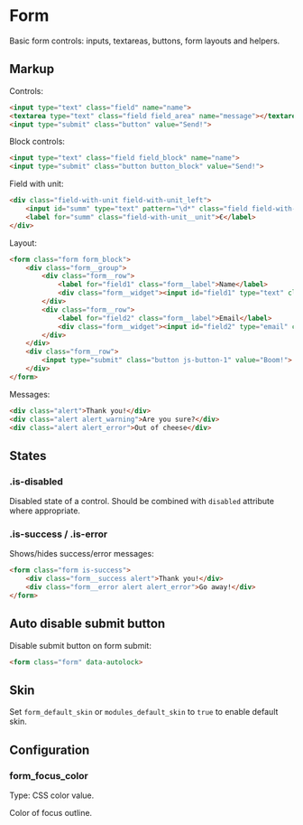 # Form

Basic form controls: inputs, textareas, buttons, form layouts and helpers.


## Markup

Controls:

```html
<input type="text" class="field" name="name">
<textarea type="text" class="field field_area" name="message"></textarea>
<input type="submit" class="button" value="Send!">
```

Block controls:

```html
<input type="text" class="field field_block" name="name">
<input type="submit" class="button button_block" value="Send!">
```

Field with unit:

```html
<div class="field-with-unit field-with-unit_left">
	<input id="summ" type="text" pattern="\d*" class="field field-with-unit__field">
	<label for="summ" class="field-with-unit__unit">€</label>
</div>
```

Layout:

```html
<form class="form form_block">
	<div class="form__group">
		<div class="form__row">
			<label for="field1" class="form__label">Name</label>
			<div class="form__widget"><input id="field1" type="text" class="field"></div>
		</div>
		<div class="form__row">
			<label for="field2" class="form__label">Email</label>
			<div class="form__widget"><input id="field2" type="email" class="field"></div>
		</div>
	</div>
	<div class="form__row">
		<input type="submit" class="button js-button-1" value="Boom!">
	</div>
</form>
```

Messages:

```html
<div class="alert">Thank you!</div>
<div class="alert alert_warning">Are you sure?</div>
<div class="alert alert_error">Out of cheese</div>
```

## States

### .is-disabled

Disabled state of a control. Should be combined with `disabled` attribute where appropriate.

### .is-success / .is-error

Shows/hides success/error messages:

```html
<form class="form is-success">
	<div class="form__success alert">Thank you!</div>
	<div class="form__error alert alert_error">Go away!</div>
</form>
```

## Auto disable submit button

Disable submit button on form submit:

```html
<form class="form" data-autolock>
```

## Skin

Set `form_default_skin` or `modules_default_skin` to `true` to enable default skin.


## Configuration

### form_focus_color

Type: CSS color value.

Color of focus outline.
